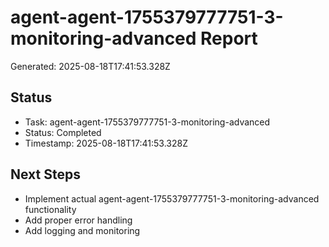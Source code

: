 # agent-agent-1755379777751-3-monitoring-advanced Report

Generated: 2025-08-18T17:41:53.328Z

## Status
- Task: agent-agent-1755379777751-3-monitoring-advanced
- Status: Completed
- Timestamp: 2025-08-18T17:41:53.328Z

## Next Steps
- Implement actual agent-agent-1755379777751-3-monitoring-advanced functionality
- Add proper error handling
- Add logging and monitoring
